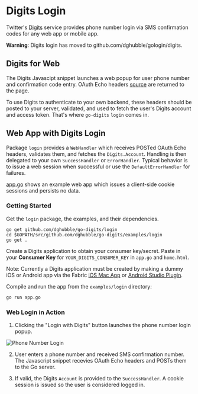 
# Digits Login

Twitter's [Digits](http://get.digits.com/) service provides phone number login via SMS confirmation codes for any web app or mobile app.

**Warning**: Digits login has moved to github.com/dghubble/gologin/digits.

## Digits for Web

The Digits Javascipt snippet launches a web popup for user phone number and confirmation code entry. OAuth Echo headers [source](https://dev.twitter.com/twitter-kit/web/digits) are returned to the page.

To use Digits to authenticate to your own backend, these headers should be posted to your server, validated, and used to fetch the user's Digits account and access token. That's where `go-digits` `login` comes in.

## Web App with Digits Login

Package `login` provides a `WebHandler` which receives POSTed OAuth Echo headers, validates them, and fetches the `Digits.Account`. Handling is then delegated to your own `SuccessHandler` or `ErrorHandler`. Typical behavior is to issue a web session when successful or use the `DefaultErrorHandler` for failures.

[app.go](app.go) shows an example web app which issues a client-side cookie sessions and persists no data.

### Getting Started

Get the `login` package, the examples, and their dependencies.

    go get github.com/dghubble/go-digits/login
    cd $GOPATH/src/github.com/dghubble/go-digits/examples/login
    go get .

Create a Digits application to obtain your consumer key/secret. Paste in your **Consumer Key** for `YOUR_DIGITS_CONSUMER_KEY` in `app.go` and `home.html`.

Note: Currently a Digits application must be created by making a dummy iOS or Android app via the Fabric [iOS Mac App](https://fabric.io/downloads/xcode) or [Android Studio Plugin](https://fabric.io/downloads).

Compile and run the app from the `examples/login` directory:

    go run app.go

### Web Login in Action

1. Clicking the "Login with Digits" button launches the phone number login popup.

![Phone Number Login](http://storage.googleapis.com/dghubble/digits-phone-number.png)

2. User enters a phone number and received SMS confirmation number. The Javascript snippet recevies OAuth Echo headers and POSTs them to the Go server.

3. If valid, the Digits `Account` is provided to the `SuccessHandler`. A cookie session is issued so the user is considered logged in.

